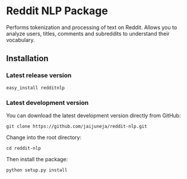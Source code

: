 # Reddit NLP Package

Performs tokenization and processing of text on Reddit. Allows you to analyze users, titles, comments and subreddits to understand their vocabulary.

## Installation

### Latest release version

```
easy_install redditnlp
```

### Latest development version
You can download the latest development version directly from GitHub:

```
git clone https://github.com/jaijuneja/reddit-nlp.git
```

Change into the root directory:

```
cd reddit-nlp
```

Then install the package:

```
python setup.py install
```